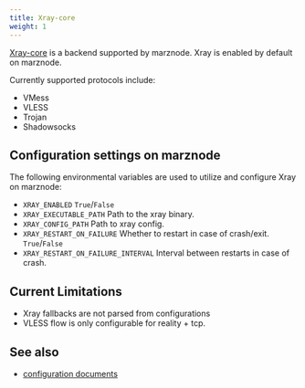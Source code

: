 ```yaml
---
title: Xray-core
weight: 1
---
```



[Xray-core](https://github.com/xtls/xray-core) is a backend supported by marznode. Xray is enabled by default on marznode.


Currently supported protocols include:
- VMess
- VLESS
- Trojan
- Shadowsocks


## Configuration settings on marznode
The following environmental variables are used to utilize and configure Xray on marznode:
- `XRAY_ENABLED` `True`/`False`
- `XRAY_EXECUTABLE_PATH` Path to the xray binary.
- `XRAY_CONFIG_PATH` Path to xray config.
- `XRAY_RESTART_ON_FAILURE` Whether to restart in case of crash/exit. `True`/`False`
- `XRAY_RESTART_ON_FAILURE_INTERVAL` Interval between restarts in case of crash.

## Current Limitations
- Xray fallbacks are not parsed from configurations
- VLESS flow is only configurable for reality + tcp.

## See also
- [configuration documents](https://xtls.github.io/config/)
